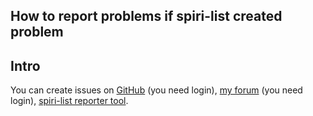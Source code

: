 ## How to report problems if spiri-list created problem

## Intro
You can create issues on [GitHub](https://github.com/spiri-leo/spiri-list/issues) (you need login), [my forum](https://cpiridon479.wixsite.com/spiri-list-forums/forum) (you need login), [spiri-list reporter tool](https://cpiridon479.wixsite.com/spiri-list-forums/report).
